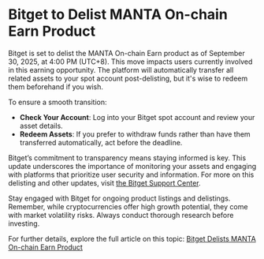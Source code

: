 # Bitget to Delist MANTA On-chain Earn Product

Bitget is set to delist the MANTA On-chain Earn product as of September 30, 2025, at 4:00 PM (UTC+8). This move impacts users currently involved in this earning opportunity. The platform will automatically transfer all related assets to your spot account post-delisting, but it's wise to redeem them beforehand if you wish.

To ensure a smooth transition:
- **Check Your Account**: Log into your Bitget spot account and review your asset details.
- **Redeem Assets**: If you prefer to withdraw funds rather than have them transferred automatically, act before the deadline.

Bitget’s commitment to transparency means staying informed is key. This update underscores the importance of monitoring your assets and engaging with platforms that prioritize user security and information. For more on this delisting and other updates, visit [the Bitget Support Center](https://www.bitget.com/support).

Stay engaged with Bitget for ongoing product listings and delistings. Remember, while cryptocurrencies offer high growth potential, they come with market volatility risks. Always conduct thorough research before investing.

For further details, explore the full article on this topic: [Bitget Delists MANTA On-chain Earn Product](https://chain-base.xyz/bitget-to-delist-manta-on-chain-earn-product)